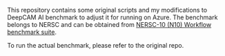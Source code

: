 This repository contains some original scripts and my modifications to DeepCAM AI benchmark to adjust it for running on Azure. The benchmark belongs to NERSC and can be obtained from [NERSC-10 (N10) Workflow benchmark suite](https://www.nersc.gov/systems/nersc-10/benchmarks). <br>

To run the actual benchmark, please refer to the original repo. 
